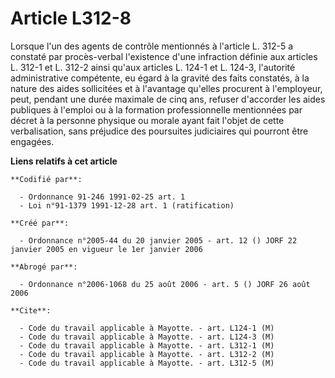 # Article L312-8

Lorsque l'un des agents de contrôle mentionnés à l'article L. 312-5 a constaté par procès-verbal l'existence d'une infraction
définie aux articles L. 312-1 et L. 312-2 ainsi qu'aux articles L. 124-1 et L. 124-3, l'autorité administrative compétente,
eu égard à la gravité des faits constatés, à la nature des aides sollicitées et à l'avantage qu'elles procurent à
l'employeur, peut, pendant une durée maximale de cinq ans, refuser d'accorder les aides publiques à l'emploi ou à la
formation professionnelle mentionnées par décret à la personne physique ou morale ayant fait l'objet de cette verbalisation,
sans préjudice des poursuites judiciaires qui pourront être engagées.

**Liens relatifs à cet article**

	**Codifié par**:

	  - Ordonnance 91-246 1991-02-25 art. 1
	  - Loi n°91-1379 1991-12-28 art. 1 (ratification)

	**Créé par**:

	  - Ordonnance n°2005-44 du 20 janvier 2005 - art. 12 () JORF 22 janvier 2005 en vigueur le 1er janvier 2006

	**Abrogé par**:

	  - Ordonnance n°2006-1068 du 25 août 2006 - art. 5 () JORF 26 août 2006

	**Cite**:

	  - Code du travail applicable à Mayotte. - art. L124-1 (M)
	  - Code du travail applicable à Mayotte. - art. L124-3 (M)
	  - Code du travail applicable à Mayotte. - art. L312-1 (M)
	  - Code du travail applicable à Mayotte. - art. L312-2 (M)
	  - Code du travail applicable à Mayotte. - art. L312-5 (M)

